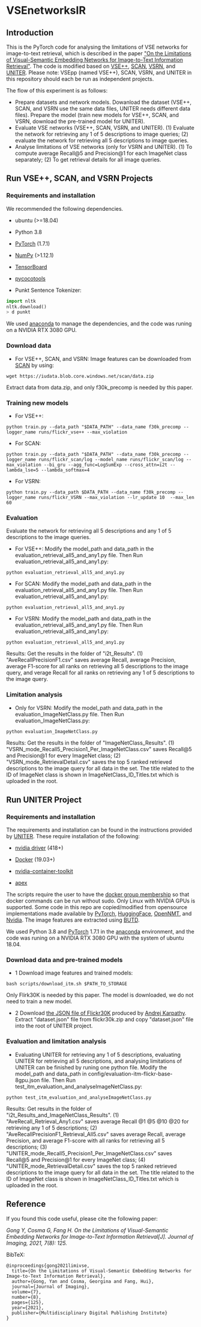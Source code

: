# VSEnetworksIR
## Introduction
This is the PyTorch code for analysing the limitations of VSE networks for image-to-text retrieval, which is described in the paper ["On the Limitations of Visual-Semantic Embedding Networks for Image-to-Text Information Retrieval"](https://www.mdpi.com/2313-433X/7/8/125). The code is modified based on [VSE++](https://github.com/fartashf/vsepp), [SCAN](https://github.com/kuanghuei/SCAN), [VSRN](https://github.com/KunpengLi1994/VSRN), and [UNITER](https://github.com/ChenRocks/UNITER). Please note: VSEpp (named VSE++), SCAN, VSRN, and UNITER in this repository should each be run as independent projects.

The flow of this experiment is as follows:
* Prepare datasets and network models. Dowanload the dataset (VSE++, SCAN, and VSRN use the same data files, UNITER needs different data files). Prepare the model (train new models for VSE++, SCAN, and VSRN, download the pre-trained model for UNITER).
* Evaluate VSE networks (VSE++, SCAN, VSRN, and UNITER). (1) Evaluate the network for retrieving any 1 of 5 descriptions to image queries; (2) evaluate the network for retrieving all 5 descriptions to image queries.
* Analyse limitations of VSE networks (only for VSRN and UNITER). (1) To compute average Recall@5 and Precision@1 for each ImageNet class separately; (2) To get retrieval details for all image queries.

## Run VSE++, SCAN, and VSRN Projects

### Requirements and installation
We recommended the following dependencies.
* ubuntu (>=18.04)

* Python 3.8

* [PyTorch](https://pytorch.org/) (1.7.1)

* [NumPy](https://numpy.org/) (>1.12.1)

* [TensorBoard](https://github.com/TeamHG-Memex/tensorboard_logger) 

* [pycocotools](https://github.com/cocodataset/cocoapi) 

* Punkt Sentence Tokenizer:

``` python
import nltk
nltk.download()
> d punkt
``` 
We used [anaconda](https://www.anaconda.com/) to manage the dependencies, and the code was runing on a NVIDIA RTX 3080 GPU.

### Download data
* For VSE++, SCAN, and VSRN:
Image features can be downloaded from [SCAN](https://github.com/kuanghuei/SCAN) by using:
``` 
wget https://iudata.blob.core.windows.net/scan/data.zip
``` 
Extract data from data.zip, and only f30k_precomp is needed by this paper. 

### Training new models
* For VSE++:
``` 
python train.py --data_path "$DATA_PATH" --data_name f30k_precomp --logger_name runs/flickr_vse++ --max_violation
``` 
* For SCAN:
``` 
python train.py --data_path "$DATA_PATH" --data_name f30k_precomp --logger_name runs/flickr_scan/log --model_name runs/flickr_scan/log --max_violation --bi_gru --agg_func=LogSumExp --cross_attn=i2t --lambda_lse=5 --lambda_softmax=4
``` 
* For VSRN:
``` 
python train.py --data_path $DATA_PATH --data_name f30k_precomp --logger_name runs/flickr_VSRN --max_violation --lr_update 10  --max_len 60
``` 

### Evaluation
Evaluate the network for retrieving all 5 descriptions and any 1 of 5 descriptions to the image queries.

* For VSE++: 
Modify the model_path and data_path in the evaluation_retrieval_all5_and_any1.py file. Then Run evaluation_retrieval_all5_and_any1.py:
``` 
python evaluation_retrieval_all5_and_any1.py
``` 
* For SCAN: 
Modify the model_path and data_path in the evaluation_retrieval_all5_and_any1.py file. Then Run evaluation_retrieval_all5_and_any1.py:
``` 
python evaluation_retrieval_all5_and_any1.py
``` 
* For VSRN: 
Modify the model_path and data_path in the evaluation_retrieval_all5_and_any1.py file. Then Run evaluation_retrieval_all5_and_any1.py:
``` 
python evaluation_retrieval_all5_and_any1.py
``` 
Results: Get the results in the folder of "i2t_Results". (1) "AveRecallPrecisionF1.csv" saves average Recall, average Precision, average F1-score for all ranks on retrieving all 5 descriptions to the image query, and verage Recall for all ranks on retrieving any 1 of 5 descriptions to the image query.

### Limitation analysis
* Only for VSRN: 
Modify the model_path and data_path in the evaluation_ImageNetClass.py file. Then Run evaluation_ImageNetClass.py:
``` 
python evaluation_ImageNetClass.py
``` 
Results: Get the results in the folder of "ImageNetClass_Results". (1) "VSRN_mode_Recall5_Precision1_Per_ImageNetClass.csv" saves Recall@5 and Precision@1 for every ImageNet class; (2) "VSRN_mode_RetrievalDetail.csv" saves the top 5 ranked retrieved descriptions to the image query for all data in the set. 
The title related to the ID of ImageNet class is shown in ImageNetClass_ID_Titles.txt which is uploaded in the root.


## Run UNITER Project
### Requirements and installation

The requirements and installation can be found in the instructions provided by [UNITER](https://github.com/ChenRocks/UNITER). These require installation of the following:

* [nvidia driver](https://docs.nvidia.com/cuda/cuda-installation-guide-linux/index.html#package-manager-installation) (418+)

* [Docker](https://docs.docker.com/engine/install/ubuntu/) (19.03+)

* [nvidia-container-toolkit](https://github.com/NVIDIA/nvidia-docker#quickstart)

* [apex](https://github.com/NVIDIA/apex)

The scripts require the user to have the [docker group membership](https://docs.docker.com/engine/install/linux-postinstall/) so that docker commands can be run without sudo. Only Linux with NVIDIA GPUs is supported. Some code in this repo are copied/modified from opensource implementations made available by [PyTorch](https://github.com/pytorch/pytorch), [HuggingFace](https://github.com/huggingface/transformers), [OpenNMT](https://github.com/OpenNMT/OpenNMT-py), and [Nvidia](https://github.com/NVIDIA/DeepLearningExamples/tree/master/PyTorch). The image features are extracted using [BUTD](https://github.com/peteanderson80/bottom-up-attention).

We used Python 3.8 and [PyTorch](https://pytorch.org/) 1.7.1 in the [anaconda](https://www.anaconda.com/) environment, and the code was runing on a NVIDIA RTX 3080 GPU with the system of ubuntu 18.04.

### Download data and pre-trained models
* 1 Download image features and trained models:
``` 
bash scripts/download_itm.sh $PATH_TO_STORAGE
```
Only Flirk30K is needed by this paper. The model is downloaded, we do not need to train a new model.

* 2 Download [the JSON file of Flickr30K](https://cs.stanford.edu/people/karpathy/deepimagesent/flickr30k.zip) produced by [Andrej Karpathy](https://cs.stanford.edu/people/karpathy/deepimagesent/). Extract "dataset.json" file from flickr30k.zip and copy "dataset.json" file into the root of UNITER project.

### Evaluation and limitation analysis
* Evaluating UNITER for retrieving any 1 of 5 descriptions, evaluating UNITER for retrieving all 5 descriptions, and analysing limitations of UNITER can be finished by runing one python file.
Modify the model_path and data_path in config/evaluation-itm-flickr-base-8gpu.json file. Then Run test_itm_evaluation_and_analyseImageNetClass.py:
``` 
python test_itm_evaluation_and_analyseImageNetClass.py 
``` 
Results: Get results in the folder of "i2t_Results_and_ImageNetClass_Results".  (1) "AveRecall_Retrieval_Any1.csv" saves average Recall @1 @5 @10 @20 for retrieving any 1 of 5 descriptions; (2) "AveRecallPrecisionF1_Retrieval_All5.csv" saves average Recall, average Precision, and average F1-score with all ranks for retrieving all 5 descriptions; (3) "UNITER_mode_Recall5_Precision1_Per_ImageNetClass.csv" saves Recall@5 and Precision@1 for every ImageNet class; (4) "UNITER_mode_RetrievalDetail.csv" saves the top 5 ranked retrieved descriptions to the image query for all data in the set.
The title related to the ID of ImageNet class is shown in ImageNetClass_ID_Titles.txt which is uploaded in the root.

## Reference
If you found this code useful, please cite the following paper:

*Gong Y, Cosma G, Fang H. On the Limitations of Visual-Semantic Embedding Networks for Image-to-Text Information Retrieval[J]. Journal of Imaging, 2021, 7(8): 125.*

BibTeX:

    @inproceedings{gong2021limivse,
      title={On the Limitations of Visual-Semantic Embedding Networks for Image-to-Text Information Retrieval},
      author={Gong, Yan and Cosma, Georgina and Fang, Hui},
      journal={Journal of Imaging},
      volume={7},
      number={8},
      pages={125},
      year={2021},
      publisher={Multidisciplinary Digital Publishing Institute}
    }
      


